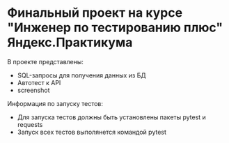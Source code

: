 # Финальный проект на курсе "Инженер по тестированию плюс" Яндекс.Практикума
В проекте представлены:

- SQL-запросы для получения данных из БД
- Автотест к API
- screenshot
  
Информация по запуску тестов:
- Для запуска тестов должны быть установлены пакеты pytest и requests
- Запуск всех тестов выполянется командой pytest
